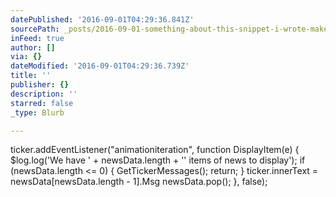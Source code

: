 ```yaml
---
datePublished: '2016-09-01T04:29:36.841Z'
sourcePath: _posts/2016-09-01-something-about-this-snippet-i-wrote-makes-me-happy.md
inFeed: true
author: []
via: {}
dateModified: '2016-09-01T04:29:36.739Z'
title: ''
publisher: {}
description: ''
starred: false
_type: Blurb

---
```

ticker.addEventListener("animationiteration", function DisplayItem(e) {
                $log.log('We have ' + newsData.length + '\' items of news to display');
                if (newsData.length <= 0) {
                    GetTickerMessages();
                    return;
                } 
                ticker.innerText = newsData[newsData.length - 1].Msg
                newsData.pop(); 
            }, false);